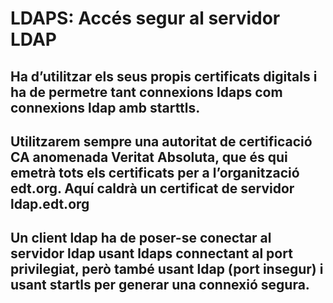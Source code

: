 # LDAPS: Accés segur al servidor LDAP
## Ha d’utilitzar els seus propis certificats digitals i ha de permetre tant connexions ldaps com connexions ldap amb starttls.
## Utilitzarem sempre una autoritat de certificació CA anomenada Veritat Absoluta, que és qui emetrà tots els certificats per a l’organització edt.org. Aquí caldrà un certificat de servidor ldap.edt.org
## Un client ldap ha de poser-se conectar al servidor ldap usant ldaps connectant al port privilegiat, però també usant ldap (port insegur) i usant startls per generar una connexió segura.

  
